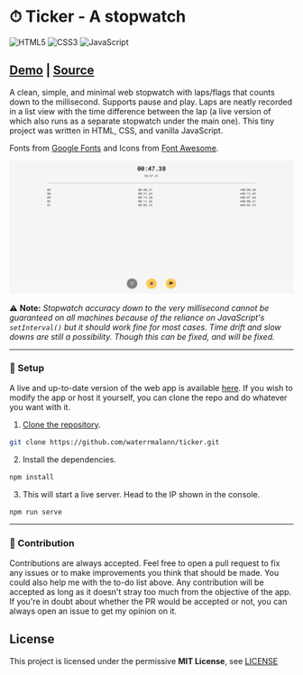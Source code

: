 # ⏱ Ticker - A stopwatch

![HTML5](https://img.shields.io/badge/html5-%23E34F26.svg?style=for-the-badge&logo=html5&logoColor=white)  ![CSS3](https://img.shields.io/badge/css3-%231572B6.svg?style=for-the-badge&logo=css3&logoColor=white)  ![JavaScript](https://img.shields.io/badge/javascript-%23323330.svg?style=for-the-badge&logo=javascript&logoColor=%23F7DF1E)

## [Demo](https://waterrmalann.github.io/ticker/)   |   [Source](https://github.com/waterrmalann/ticker/blob/main/js/script.js)

A clean, simple, and minimal web stopwatch with laps/flags that counts down to the millisecond. Supports pause and play. Laps are neatly recorded in a list view with the time difference between the lap (a live version of which also runs as a separate stopwatch under the main one). This tiny project was written in HTML, CSS, and vanilla JavaScript.

Fonts from [Google Fonts](https://fonts.google.com/) and Icons from [Font Awesome](https://fontawesome.com/).

![Screenshot](screenshot.png)

⚠️ **Note:** *Stopwatch accuracy down to the very millisecond cannot be guaranteed on all machines because of the reliance on JavaScript's `setInterval()` but it should work fine for most cases. Time drift and slow downs are still a possibility. Though this can be fixed, and will be fixed.*

---

### 🚀 Setup

A live and up-to-date version of the web app is available [here](https://waterrmalann.github.io/ticker/). If you wish to modify the app or host it yourself, you can clone the repo and do whatever you want with it.

1. [Clone the repository](https://docs.github.com/en/github/creating-cloning-and-archiving-repositories/cloning-a-repository-from-github/cloning-a-repository).

```sh
git clone https://github.com/waterrmalann/ticker.git
```

2. Install the dependencies.

```sh
npm install
```

3. This will start a live server. Head to the IP shown in the console.

```sh
npm run serve
```

---

### 🤝 Contribution

Contributions are always accepted. Feel free to open a pull request to fix any issues or to make improvements you think that should be made. You could also help me with the to-do list above. Any contribution will be accepted as long as it doesn't stray too much from the objective of the app. If you're in doubt about whether the PR would be accepted or not, you can always open an issue to get my opinion on it.

License
----

This project is licensed under the permissive **MIT License**, see [LICENSE](LICENSE)
